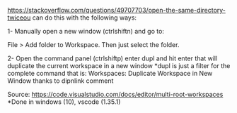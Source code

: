 https://stackoverflow.com/questions/49707703/open-the-same-directory-twiceou can do this with the following ways:

 
1- Manually open a new window (ctrlshiftn) and go to:

File > Add folder to Workspace. Then just select the folder.

2- Open the command panel (ctrlshiftp) enter dupl and hit enter that will duplicate the current workspace in a new window
*dupl is just a filter for the complete command that is: Workspaces: Duplicate Workspace in New Window thanks to dipnlink comment

Source: https://code.visualstudio.com/docs/editor/multi-root-workspaces
*Done in windows (10), vscode (1.35.1)